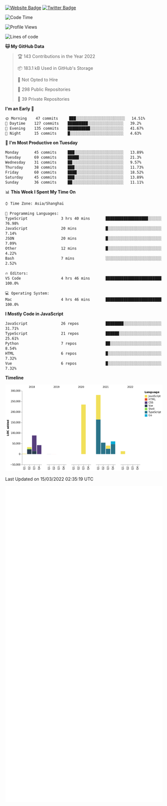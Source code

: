 [![Website Badge](https://img.shields.io/badge/-caos.me-444444?style=flat&logo=Google-Chrome&logoColor=f2f2f2&link=https://caos.me)](https://caos.me)
[![Twitter Badge](https://img.shields.io/badge/-@caosbad-1da1f2?style=flat&labelColor=1ca0f1&logo=twitter&logoColor=white&link=https://twitter.com/caosbad)](https://twitter.com/caosbad)



<!--START_SECTION:waka-->
![Code Time](http://img.shields.io/badge/Code%20Time-155%20hrs%2053%20mins-blue)

![Profile Views](http://img.shields.io/badge/Profile%20Views-4-blue)

![Lines of code](https://img.shields.io/badge/From%20Hello%20World%20I%27ve%20Written-849%20Thousand%20lines%20of%20code-blue)

**🐱 My GitHub Data** 

> 🏆 143 Contributions in the Year 2022
 > 
> 📦 183.1 kB Used in GitHub's Storage 
 > 
> 🚫 Not Opted to Hire
 > 
> 📜 298 Public Repositories 
 > 
> 🔑 39 Private Repositories  
 > 
**I'm an Early 🐤** 

```text
🌞 Morning    47 commits     ███░░░░░░░░░░░░░░░░░░░░░░   14.51% 
🌆 Daytime    127 commits    █████████░░░░░░░░░░░░░░░░   39.2% 
🌃 Evening    135 commits    ██████████░░░░░░░░░░░░░░░   41.67% 
🌙 Night      15 commits     █░░░░░░░░░░░░░░░░░░░░░░░░   4.63%

```
📅 **I'm Most Productive on Tuesday** 

```text
Monday       45 commits     ███░░░░░░░░░░░░░░░░░░░░░░   13.89% 
Tuesday      69 commits     █████░░░░░░░░░░░░░░░░░░░░   21.3% 
Wednesday    31 commits     ██░░░░░░░░░░░░░░░░░░░░░░░   9.57% 
Thursday     38 commits     ███░░░░░░░░░░░░░░░░░░░░░░   11.73% 
Friday       60 commits     ████░░░░░░░░░░░░░░░░░░░░░   18.52% 
Saturday     45 commits     ███░░░░░░░░░░░░░░░░░░░░░░   13.89% 
Sunday       36 commits     ██░░░░░░░░░░░░░░░░░░░░░░░   11.11%

```


📊 **This Week I Spent My Time On** 

```text
⌚︎ Time Zone: Asia/Shanghai

💬 Programming Languages: 
TypeScript               3 hrs 40 mins       ███████████████████░░░░░░   76.98% 
JavaScript               20 mins             █░░░░░░░░░░░░░░░░░░░░░░░░   7.14% 
JSON                     20 mins             █░░░░░░░░░░░░░░░░░░░░░░░░   7.09% 
Other                    12 mins             █░░░░░░░░░░░░░░░░░░░░░░░░   4.22% 
Bash                     7 mins              ░░░░░░░░░░░░░░░░░░░░░░░░░   2.52%

🔥 Editors: 
VS Code                  4 hrs 46 mins       █████████████████████████   100.0%

💻 Operating System: 
Mac                      4 hrs 46 mins       █████████████████████████   100.0%

```

**I Mostly Code in JavaScript** 

```text
JavaScript               26 repos            ████████░░░░░░░░░░░░░░░░░   31.71% 
TypeScript               21 repos            ██████░░░░░░░░░░░░░░░░░░░   25.61% 
Python                   7 repos             ██░░░░░░░░░░░░░░░░░░░░░░░   8.54% 
HTML                     6 repos             █░░░░░░░░░░░░░░░░░░░░░░░░   7.32% 
Vue                      6 repos             █░░░░░░░░░░░░░░░░░░░░░░░░   7.32%

```


**Timeline**

![Chart not found](https://raw.githubusercontent.com/caosbad/caosbad/master/charts/bar_graph.png) 


 Last Updated on 15/03/2022 02:35:19 UTC
<!--END_SECTION:waka-->


![Metrics](https://github.com/caosbad/CaosBad/blob/master/github-metrics.svg)
